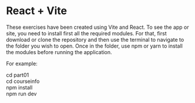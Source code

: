 # React + Vite

These exercises have been created using Vite and React. To see the app or site, you need to install first all the required modules. For that, first download or clone the repository and then use the terminal to navigate to the folder you wish to open. Once in the folder, use npm or yarn to install the modules before running the application.

For example:

cd part01  
cd courseinfo  
npm install  
npm run dev

